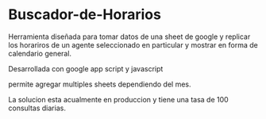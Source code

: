 # Buscador-de-Horarios

Herramienta diseñada para tomar datos de una sheet de google y replicar los horariros de un agente seleccionado en particular y mostrar en forma de calendario general.

Desarrollada con google app script y javascript

permite agregar multiples sheets dependiendo del mes.


La solucion esta acualmente en produccion y tiene una tasa de 100 consultas diarias.
